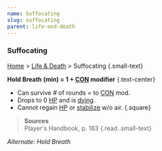 ```yaml
---
name: Suffocating
slug: suffocating
parent: life-and-death
---
```

### Suffocating
[Home](dm-operations-center) > [Life & Death](life-and-death) > Suffocating {.small-text}

 **Hold Breath (min) = 1 + [CON](constitution) modifier** {.text-center}
 
- Can survive # of rounds = to [CON](constitution) mod.
- Drops to 0 [HP](hit-points) and is [dying](death-saving-throw).
- Cannot regain [HP](hit-points) or [stabilize](stabilizing) w/o air.
{.square}

> **Sources** <br/>
> Player's Handbook, p. 183
{.read .small-text}

*Alternate: Hold Breath*